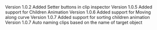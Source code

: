 Version 1.0.2
Added Setter buttons in clip inspector
Version 1.0.5
Added support for Children Animation
Version 1.0.6
Added support for Moving along curve
Version 1.0.7
Added support for sorting children animation
Version 1.0.7
Auto naming clips based on the name of target object